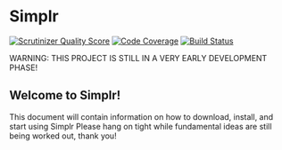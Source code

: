 Simplr
===================================

[![Scrutinizer Quality Score](https://scrutinizer-ci.com/g/cleentfaar/simplr/badges/quality-score.png?s=7dc6d290f8a79710a216d6b2ff5081af406566fe)](https://scrutinizer-ci.com/g/cleentfaar/simplr/)
[![Code Coverage](https://scrutinizer-ci.com/g/cleentfaar/simplr/badges/coverage.png?s=64404e69aa9a7ed7fdf3c704536163f3e29a0aec)](https://scrutinizer-ci.com/g/cleentfaar/simplr/)
[![Build Status](https://travis-ci.org/cleentfaar/simplr.png?branch=master)](http://travis-ci.org/cleentfaar/simplr)

WARNING: THIS PROJECT IS STILL IN A VERY EARLY DEVELOPMENT PHASE!

## Welcome to Simplr!

This document will contain information on how to download, install, and start using Simplr
Please hang on tight while fundamental ideas are still being worked out, thank you!
